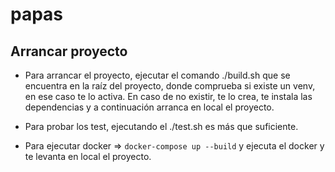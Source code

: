 # papas

## Arrancar proyecto

- Para arrancar el proyecto, ejecutar el comando ./build.sh que se encuentra en la raíz del proyecto, donde comprueba si existe un venv, en ese caso te lo activa. En caso de no existir, te lo crea, te instala las dependencias y a continuación arranca en local el proyecto.

- Para probar los test, ejecutando el ./test.sh es más que suficiente.

- Para ejecutar docker => `docker-compose up --build` y ejecuta el docker y te levanta en local el proyecto.

